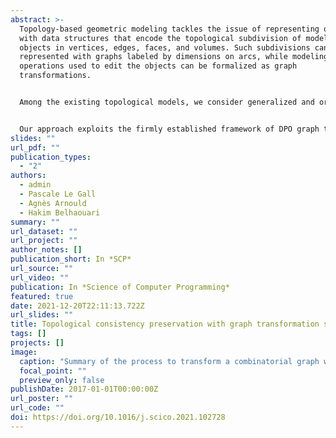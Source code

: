 ```yaml
---
abstract: >-
  Topology-based geometric modeling tackles the issue of representing objects
  with data structures that encode the topological subdivision of modeled
  objects in vertices, edges, faces, and volumes. Such subdivisions can be
  represented with graphs labeled by dimensions on arcs, while modeling
  operations used to edit the objects can be formalized as graph
  transformations.


  Among the existing topological models, we consider generalized and oriented maps, defined as constrained labeled graphs, to ensure the well-formedness of the represented objects. Since a modeling operation should provide a correct object when applied to a correct object, graph transformations are provided with conditions to ensure the model consistency.


  Our approach exploits the firmly established framework of DPO graph transformations to implement modeling operations. We enrich standard DPO graph transformations with a product construction to ease the operation design, enabling generic modeling operations as rule schemes. We lift conditions from DPO rules to this enriched framework, ensuring the preservation of the topological consistency via static analysis of syntactic conditions on rule schemes.
slides: ""
url_pdf: ""
publication_types:
  - "2"
authors:
  - admin
  - Pascale Le Gall
  - Agnès Arnould
  - Hakim Belhaouari
summary: ""
url_dataset: ""
url_project: ""
author_notes: []
publication_short: In *SCP*
url_source: ""
url_video: ""
publication: In *Science of Computer Programming*
featured: true
date: 2021-12-20T22:11:13.722Z
url_slides: ""
title: Topological consistency preservation with graph transformation schemes
tags: []
projects: []
image:
  caption: "Summary of the process to transform a combinatorial graph with a rule scheme."
  focal_point: ""
  preview_only: false
publishDate: 2017-01-01T00:00:00Z
url_poster: ""
url_code: ""
doi: https://doi.org/10.1016/j.scico.2021.102728
---
```


